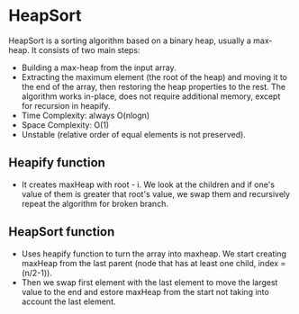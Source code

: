 # HeapSort
HeapSort is a sorting algorithm based on a binary heap, usually a max-heap. It consists of two main steps:
- Building a max-heap from the input array.
- Extracting the maximum element (the root of the heap) and moving it to the end of the array, then restoring the heap properties to the rest.
The algorithm works in-place, does not require additional memory, except for recursion in heapify.
- Time Complexity: always O(nlogn)
- Space Complexity: O(1)
- Unstable (relative order of equal elements is not preserved).
## Heapify function
- It creates maxHeap with root - i. We look at the children and if one's value of them is greater that root's value, we swap them and recursively repeat the algorithm for broken branch.
## HeapSort function
- Uses heapify function to turn the array into maxheap. We start creating maxHeap from the last parent (node that has at least one child, index = (n/2-1)).
- Then we swap first element with the last element to move the largest value to the end and estore maxHeap from the start not taking into account the last element.
